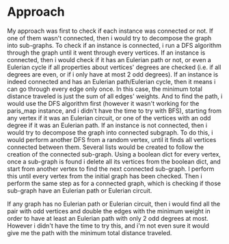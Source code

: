 # Approach

My approach was first to check if each instance was connected or not. If one of them wasn't connected, then i would try to decompose the graph into sub-graphs.
To check if an instance is connected, i run a DFS algorithm through the graph until it went through every vertices.
If an instance is connected, then i would check if it has an Eulerian path or not, or even a Eulerian cycle if all properties about vertices' degrees are checked (i.e. if all degrees are even, or if i only have at most 2 odd degrees). 
If an instance is indeed connected and has an Eulerian path/Eulerian cycle, then it means i can go through every edge only once. In this case, the minimum total distance traveled is just the sum of all edges' weights. And to find the path, i would use the DFS algorithm first (however it wasn't working for the paris_map instance, and i didn't have the time to try with BFS), starting from any vertex if it was an Eulerian circuit, or one of the vertices with an odd degree if it was an Eulerian path.
If an instance is not connected, then i would try to decompose the graph into connected subgraph. 
To do this, i would perform another DFS from a random vertex, until it finds all vertices connected between them. Several lists would be created to follow the creation of the connected sub-graph. 
Using a boolean dict for every vertex, once a sub-graph is found i delete all its vertices from the boolean dict, and start from another vertex to find the next connected sub-graph. I perform this until every vertex from the initial graph has been checked.
Then i perform the same step as for a connected graph, which is checking if those sub-graph have an Eulerian path or Eulerian circuit.

If any graph has no Eulerian path or Eulerian circuit, then i would find all the pair with odd vertices and double the edges  with the minimum weight in order to have at least an Eulerian path with only 2 odd degrees at most. However i didn't have the time to try this, and i'm not even sure it would give me the path with the minimum total distance traveled.

